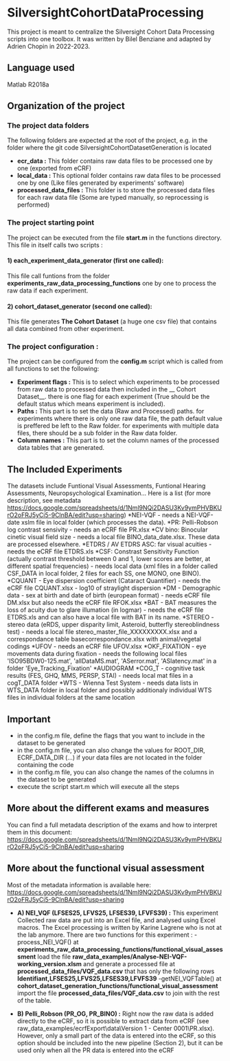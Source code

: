 # SilversightCohortDataProcessing
This project is meant to centralize  the Silversight Cohort Data Processing scripts into one toolbox.
It was written by Bilel Benziane and adapted by Adrien Chopin in 2022-2023.

## Language used 
Matlab R2018a

## Organization of the project

### The project data folders
The following folders are expected at the root of the project, e.g. in the folder where the git code SilversightCohortDatasetGeneration is located
* __ecr_data :__ This folder contains raw data files to be processed one by one (exported from eCRF)
* __local_data :__ This optional folder contains raw data files to be processed one by one (Like files generated by experiments' software)
* __processed_data_files :__ This folder is to store the processed data files for each raw data file (Some are typed manually, so reprocessing is performed) 

### The project starting point 
The project can be executed from the file __start.m__ in the functions directory. This file in itself calls two scripts :  

#### 1) each_experiment_data_generator (first one called): 
This file call funtions from the folder __experiments_raw_data_processing_functions__ one by one to process the raw data if each experiment. 

#### 2) cohort_dataset_generator (second one called): 
This file generates __The Cohort Dataset__  (a huge one csv file) that contains all data combined from other experiment.  

### The project configuration : 
The project can be configured from the __config.m__ script which is called from all functions to set the following:
* __Experiment flags :__ This is to select which experiments to be processed from raw data to processed data then included in the __ Cohort Dataset__. there is one flag for each experiment (True should be the default status which means experiment is included).
* __Paths :__ This part is to set the data (Raw and Processed) paths. for experiments where there is only one raw data file, the path default value is preffered be left to the Raw folder. for experiments with multiple data files, there should be a sub folder in the Raw data folder.
* __Column names :__ This part is to set the column names of the processed data tables that are generated.  

## The Included Experiments
The datasets include Funtional Visual Assessments, Funtional Hearing Assessments, Neuropsychological Examination...
Here is a list (for more description, see metadata https://docs.google.com/spreadsheets/d/1Nml9NQi2DASU3Kv9ymPHVBKUrO2oFRJ5yCi5-9ClnBA/edit?usp=sharing)
*NEI-VQF - needs a NEI-VQF-date xslm file in local folder (which processes the data).
*PR: Pelli-Robson log contrast sensivity - needs an eCRF file PR.xlsx 
*CV bino: Binocular cinetic visual field size - needs a local file BINO_data_date.xlsx. These data are processed elsewhere.
*ETDRS / AV ETDRS ASC: far visual acuities - needs the eCRF file ETDRS.xls 
*CSF: Constrast Sensitivity Function (actually contrast threshold between 0 and 1, lower scores are better, at different spatial frequencies) - needs local data (xml files in a folder called CSF_DATA in local folder, 2 files for each SS, one MONO, one BINO). 
*CQUANT - Eye dispersion coefficient (Cataract Quantifier) - needs the eCRF file CQUANT.xlsx - log10 of straylight dispersion
*DM - Demographic data - sex at birth and date of birth (european format) - needs eCRF file DM.xlsx but also needs the eCRF file RFOK.xlsx
*BAT - BAT measures the loss of acuity due to glare illumation (in logmar) - needs the eCRF file ETDRS.xls and can also have a local file with BAT in its name.
*STEREO - stereo data (eRDS, upper disparity limit, Asteroid, butterfly stereoblindness test) - needs a local file stereo_master_file_XXXXXXXXX.xlsx and a correspondance table basecorrespondance.xlsx with animal/vegetal codings
*UFOV - needs an eCRF file UFOV.xlsx
*OKF_FIXATION - eye movements data during fixation - needs the following local files 'ISO95BDW0-125.mat', 'allDataMS.mat', 'ASerror.mat', 'ASlatency.mat' in a folder 'Eye_Tracking_Fixation'
*AUDIOGRAM
*COG_T - cognitive task results (FES, GHQ, MMS, PERSP, STAI) - needs local mat files in a cogT_DATA folder
*WTS - Wienna Test System - needs data lists in WTS_DATA folder in local folder and possibly additionaly individual WTS files in individual folders at the same location

## Important
* in the config.m file, define the flags that you want to include in the dataset to be generated
* in the config.m file, you can also change the values for ROOT_DIR, ECRF_DATA_DIR (...) if your data files are not located in the folder containing the code
* in the config.m file, you can also change the names of the columns in the dataset to be generated
* execute the script start.m which will execute all the steps

## More about the different exams and measures
You can find a full metadata description of the exams and how to interpret them in this document:
https://docs.google.com/spreadsheets/d/1Nml9NQi2DASU3Kv9ymPHVBKUrO2oFRJ5yCi5-9ClnBA/edit?usp=sharing

## More about the functional visual assessment
Most of the metadata information is available here: https://docs.google.com/spreadsheets/d/1Nml9NQi2DASU3Kv9ymPHVBKUrO2oFRJ5yCi5-9ClnBA/edit?usp=sharing
* __A) NEI_VQF (LFSES25, LFVS25, LFSES39, LFVFS39) :__ 
This experiment Collected raw data are put into an Excel file, and analysed using Excel macros. The Excel processing is written by Karine Lagrene who is not at the lab anymore.
There are two functions for this experiment :
-process_NEI_VQF() at __experiments_raw_data_processing_functions/functional_visual_assessment__ load the file __raw_data_examples/Analyse-NEI-VQF-working_version.xlsm__ and generate a processed file at __processed_data_files/VQF_data.csv__ that has only the following rows __Identifiant,LFSES25,LFVS25,LFSES39,LFVFS39__
-getNEI_VQFTable() at __cohort_dataset_generation_functions/functional_visual_assessment__  import the file __processed_data_files/VQF_data.csv__ to join with the rest of the table.   

* __B) Pelli_Robson (PR_OG, PR_BINO) :__
Right now the raw data is added directly to the eCRF, so it is possible to extract data
from eCRF (see raw_data_examples/ecrfExport\data\Version 1 - Center
0001\PR.xlsx). However, only a small part of the data is entered into the eCRF, so
this option should be included into the new pipeline (Section 2), but it can be used
only when all the PR data is entered into the eCRF


	
